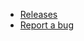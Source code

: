 <!-- _navbar.md -->

-   [Releases](https://github.com/JujuAdams/iota/releases)
-   [Report a bug](https://github.com/JujuAdams/iota/issues)
